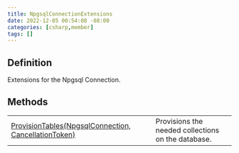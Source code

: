 ```yaml
---
title: NpgsqlConnectionExtensions
date: 2022-12-05 00:54:08 -08:00
categories: [csharp,member]
tags: []
---
```


## Definition

Extensions for the Npgsql Connection.

## Methods
<table><tr><td><!--/posts/csharp.member.entitydb.npgsql.extensions.npgsqlconnectionextensions.provisiontables/--><a href='#'>ProvisionTables(NpgsqlConnection, CancellationToken)</a></td><td>
Provisions the needed collections on the database.
</td></tr></table>

